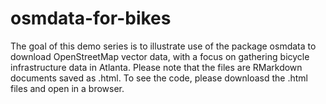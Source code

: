 # osmdata-for-bikes
The goal of this demo series is to illustrate use of the package osmdata to download OpenStreetMap vector data, with a focus on gathering bicycle infrastructure data in Atlanta. Please note that the files are RMarkdown documents saved as .html. To see the code, please downloasd the .html files and open in a browser.
